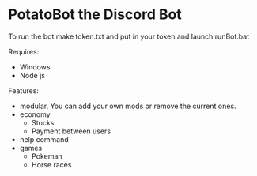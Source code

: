 <h1>PotatoBot the Discord Bot</h1>
<p>To run the bot make token.txt and put in your token and launch runBot.bat</p>
<p>Requires:</p>
<ul>
	<li>Windows</li>
	<li>Node js</li>
</ul>
<p>Features:</p>
<ul>
	<li>modular. You can add your own mods or remove the current ones.</li>
	<li>economy
		<ul>
			<li>Stocks</li>
			<li>Payment between users</li>
		</ul>
	</li>
	<li>help command</li>
	<li>games
		<ul>
			<li>Pokeman</li>
			<li>Horse races</li>
		</ul>
	</li>
</ul>